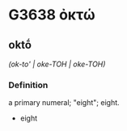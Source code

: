 # G3638 ὀκτώ

## oktṓ

_(ok-to' | oke-TOH | oke-TOH)_

### Definition

a primary numeral; "eight"; eight.

- eight

